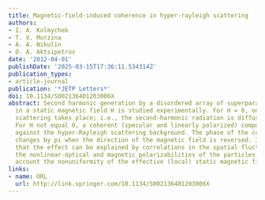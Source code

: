 ```yaml
---
title: Magnetic-field-induced coherence in hyper-rayleigh scattering
authors:
- I. A. Kolmychek
- T. V. Murzina
- A. A. Nikulin
- O. A. Aktsipetrov
date: '2012-04-01'
publishDate: '2025-03-15T17:36:11.534314Z'
publication_types:
- article-journal
publication: '*JETP Letters*'
doi: 10.1134/S002136401203006X
abstract: Second harmonic generation by a disordered array of superparamagnetic nanoparticles
  in a static magnetic field H is studied experimentally. For H = 0, only hyper-Rayleigh
  scattering takes place; i.e., the second-harmonic radiation is diffuse and unpolarized.
  For H not equal 0, a coherent (specular and linearly polarized) component appears
  against the hyper-Rayleigh scattering background. The phase of the coherent component
  changes by pi when the direction of the magnetic field is reversed. It is shown
  that the effect can be explained by correlations in the spatial fluctuations of
  the nonlinear-optical and magnetic polarizabilities of the particles, taking into
  account the nonuniformity of the effective (local) static magnetic field.
links:
- name: URL
  url: http://link.springer.com/10.1134/S002136401203006X
---
```

